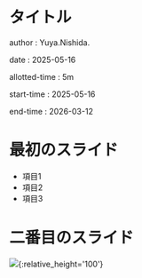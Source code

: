 # タイトル

author
:   Yuya.Nishida.

date
:   2025-05-16

allotted-time
:   5m

start-time
:   2025-05-16

end-time
:   2026-03-12


# 最初のスライド

* 項目1
* 項目2
* 項目3

# 二番目のスライド

![](https://raw.github.com/rabbit-shocker/rabbit/master/sample/lavie.png){:relative_height='100'}
